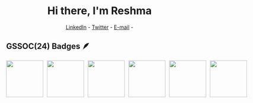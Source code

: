 <h1 align="center"> Hi there, I'm Reshma  </h1>
<p align="center">
  <a href="https://www.linkedin.com/in/kumari-reshma-867345226/">LinkedIn</a> -
  <a href="https://x.com/kumarireshmaa">Twitter</a> - 
  <a href="reshmarana857@gmail.com">E-mail</a> -
</p> 


<!---
Reshma-2301/Reshma-2301 is a ✨ special ✨ repository because its `README.md` (this file) appears on your GitHub profile.
You can click the Preview link to take a look at your changes.
--->
## GSSOC(24) Badges 🪶
<div style='display:flex; align-items:center; gap: 10px;' align='center'>
<img src="https://drive.google.com/file/d/1EyF1gceRoBqc1_FtQyFIwVkThrqY3TLP/view?usp=sharing" width="100px" height="100px" />
  <img src="https://drive.google.com/file/d/1IeVL7LUTrD4VNIClIStXWAp7GPUQxwG0/view?usp=sharing" width="100px" height="100px" />
  <img src="https://drive.google.com/file/d/1P7LPT-fL_oFv3cyxmtbTpzv34nq0mzCk/view?usp=sharing" width="100px" height="100px" />
  <img src="https://drive.google.com/file/d/1bYCIifWGaWliPAvsuoHyUi8-t9RR9j4L/view?usp=sharing" width="100px" height="100px" />
  <img src="https://drive.google.com/file/d/1VQtEmc7Guk2nZeoN6MWeyHP4DkPT6dxE/view?usp=sharing" width="100px" height="100px" />
  <img src="https://drive.google.com/file/d/1TALDiSt2cCYS_J0ngcVvc-q7hTDgIKLC/view?usp=sharing" width="100px" height="100px" />
</div>
